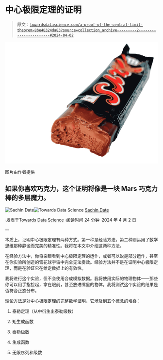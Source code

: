 # 中心极限定理的证明

> 原文：[`towardsdatascience.com/a-proof-of-the-central-limit-theorem-8be40324da83?source=collection_archive---------2-----------------------#2024-04-02`](https://towardsdatascience.com/a-proof-of-the-central-limit-theorem-8be40324da83?source=collection_archive---------2-----------------------#2024-04-02)

![](img/ca2fe597566482068a4bebeca042a52b.png)

图片由作者提供

## 如果你喜欢巧克力，这个证明将像是一块 Mars 巧克力棒的多层魔力。

[](https://timeseriesreasoning.medium.com/?source=post_page---byline--8be40324da83--------------------------------)![Sachin Date](https://timeseriesreasoning.medium.com/?source=post_page---byline--8be40324da83--------------------------------)[](https://towardsdatascience.com/?source=post_page---byline--8be40324da83--------------------------------)![Towards Data Science](https://towardsdatascience.com/?source=post_page---byline--8be40324da83--------------------------------) [Sachin Date](https://timeseriesreasoning.medium.com/?source=post_page---byline--8be40324da83--------------------------------)

·发表于[Towards Data Science](https://towardsdatascience.com/?source=post_page---byline--8be40324da83--------------------------------) ·阅读时间 24 分钟 ·2024 年 4 月 2 日

--

本质上，证明中心极限定理有两种方式。第一种是经验方法，第二种则运用了数学思维那种静谧而完美的精准性。我将在本文中介绍这两种方法。

在经验方法中，你将亲眼看到中心极限定理的运作，或者可以说是部分运作，甚至在你实验所创造的雪花球宇宙中完全无法奏效。经验方法并不是在证明中心极限定理，而是在验证它在给定数据上的有效性。

我将进行这个实验，但不会使用合成模拟数据。我将使用实际的物理物体——那些你可以用手指捡起，拿在眼前，甚至放进嘴里的物体。我将测试这个实验的结果是否符合正态分布。

理论方法是对中心极限定理的完整数学证明，它涉及到五个概念的堆叠：

1.  泰勒定理（从中衍生出泰勒级数）

1.  矩生成函数

1.  泰勒级数

1.  生成函数

1.  无限序列和级数
